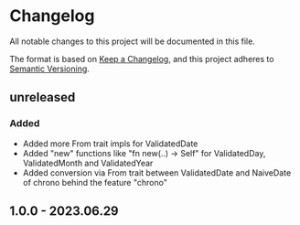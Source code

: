 
# Changelog

All notable changes to this project will be documented in this file.

The format is based on [Keep a Changelog](https://keepachangelog.com/en/1.0.0/),
and this project adheres to [Semantic Versioning](https://semver.org/spec/v2.0.0.html).

## unreleased

### Added 

- Added more From trait impls for ValidatedDate
- Added "new" functions like "fn new(..) -> Self" for ValidatedDay, ValidatedMonth and ValidatedYear
- Added conversion via From trait between ValidatedDate and NaiveDate of chrono
behind the feature "chrono"

## 1.0.0 - 2023.06.29

